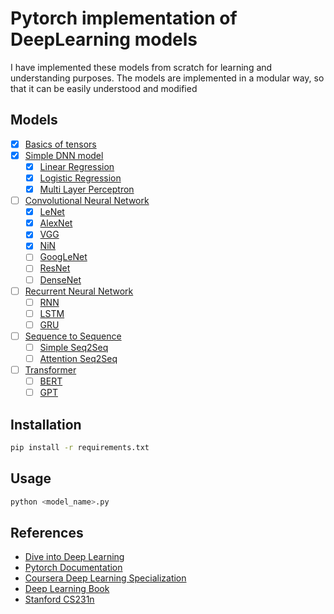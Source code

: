 # Pytorch implementation of DeepLearning models
I have implemented these models from scratch for learning and understanding purposes. The models are implemented in a modular way, so that it can be easily understood and modified

## Models
- [x] [Basics of tensors](/basics)
- [x] [Simple DNN model](/simple_dnn)
    - [x] [Linear Regression]()
    - [x] [Logistic Regression]()
    - [x] [Multi Layer Perceptron]()
- [ ] [Convolutional Neural Network]()
    - [x] [LeNet](/cnn/2_lenet.py)
    - [x] [AlexNet](/cnn/3_alex_net.py)
    - [x] [VGG](/cnn/4_vgg.py)
    - [x] [NiN](/cnn/5_nin.py)
    - [ ] [GoogLeNet](/cnn/6_googlenet.py)
    - [ ] [ResNet](/cnn/7_resnet.py)
    - [ ] [DenseNet](/cnn/8_densenet.py)
- [ ] [Recurrent Neural Network]() 
    - [ ] [RNN]()
    - [ ] [LSTM]()
    - [ ] [GRU]()
- [ ] [Sequence to Sequence]()
    - [ ] [Simple Seq2Seq]()
    - [ ] [Attention Seq2Seq]()
- [ ] [Transformer]()
    - [ ] [BERT]()
    - [ ] [GPT]()

## Installation
```bash
pip install -r requirements.txt
```

## Usage
```bash
python <model_name>.py
```

## References
- [Dive into Deep Learning](https://d2l.ai/)
- [Pytorch Documentation](https://pytorch.org/docs/stable/index.html)
- [Coursera Deep Learning Specialization](https://www.coursera.org/specializations/deep-learning)
- [Deep Learning Book](https://www.deeplearningbook.org/)
- [Stanford CS231n](http://cs231n.stanford.edu/)
